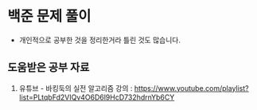 # 백준 문제 풀이
- 개인적으로 공부한 것을 정리한거라 틀린 것도 많습니다.
## 도움받은 공부 자료
  1. 유튜브 - 바킹둑의 실전 알고리즘 강의 : https://www.youtube.com/playlist?list=PLtqbFd2VIQv4O6D6l9HcD732hdrnYb6CY
